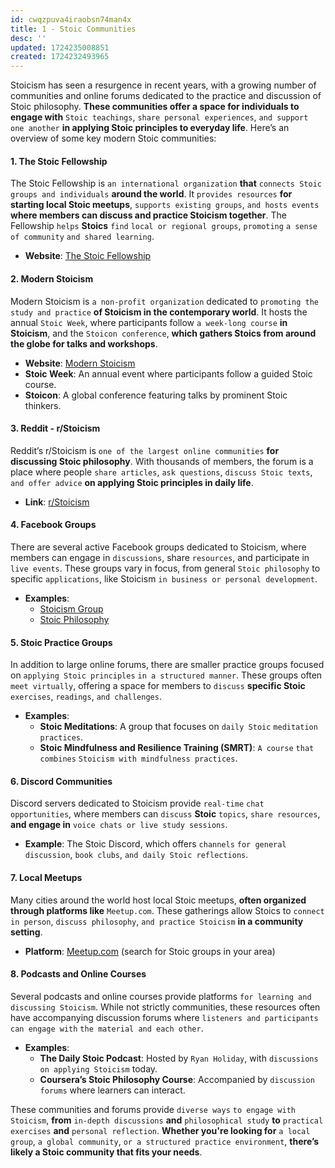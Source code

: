 ```yaml
---
id: cwqzpuva4iraobsn74man4x
title: 1 - Stoic Communities
desc: ''
updated: 1724235008851
created: 1724232493965
---
```


Stoicism has seen a resurgence in recent years, with a growing number of communities and online forums dedicated to the practice and discussion of Stoic philosophy. **These communities offer a space for individuals to engage with** `Stoic teachings`, `share personal experiences`, `and support one another` **in applying Stoic principles to everyday life**. Here’s an overview of some key modern Stoic communities:

#### **1. The Stoic Fellowship**
The Stoic Fellowship is `an international organization` **that** `connects Stoic groups and individuals` **around the world**. It `provides resources` **for starting local Stoic meetups**, `supports existing groups`, `and hosts events` **where members can discuss and practice Stoicism together**. The Fellowship `helps` **Stoics** `find` `local or regional groups`, `promoting` `a sense of community` `and shared learning`.

- **Website**: [The Stoic Fellowship](https://www.stoicfellowship.com/)

#### **2. Modern Stoicism**
Modern Stoicism is `a non-profit organization` dedicated to `promoting the study and practice` **of Stoicism in the contemporary world**. It hosts the annual `Stoic Week`, where participants follow `a week-long course` **in Stoicism**, and the `Stoicon conference`, **which gathers Stoics from around the globe for talks and workshops**.

- **Website**: [Modern Stoicism](https://modernstoicism.com/)
- **Stoic Week**: An annual event where participants follow a guided Stoic course.
- **Stoicon**: A global conference featuring talks by prominent Stoic thinkers.

#### **3. Reddit - r/Stoicism**
Reddit’s r/Stoicism is `one of the largest online communities` **for discussing Stoic philosophy**. With thousands of members, the forum is a place where people `share articles`, `ask questions`, `discuss Stoic texts`, `and offer advice` **on applying Stoic principles in daily life**.

- **Link**: [r/Stoicism](https://www.reddit.com/r/Stoicism/)

#### **4. Facebook Groups**
There are several active Facebook groups dedicated to Stoicism, where members can engage in `discussions`, share `resources`, and participate in `live events`. These groups vary in focus, from general `Stoic philosophy` to specific `applications`, like Stoicism `in business or personal development`.

- **Examples**:
  - [Stoicism Group](https://www.facebook.com/groups/StoicismGroup/)
  - [Stoic Philosophy](https://www.facebook.com/groups/stoicphilosophy/)

#### **5. Stoic Practice Groups**
In addition to large online forums, there are smaller practice groups focused on `applying Stoic principles` `in a structured manner`. These groups often `meet virtually`, offering a space for members to `discuss` **specific Stoic** `exercises`, `readings`, `and challenges`.

- **Examples**:
  - **Stoic Meditations**: A group that focuses on `daily Stoic` `meditation practices`.
  - **Stoic Mindfulness and Resilience Training (SMRT)**: `A course` `that combines` `Stoicism with mindfulness practices`.

#### **6. Discord Communities**
Discord servers dedicated to Stoicism provide `real-time` `chat opportunities`, where members can `discuss` **Stoic** `topics`, `share resources`, **and engage in** `voice chats or live study sessions`.

- **Example**: The Stoic Discord, which offers `channels` `for general discussion`, `book clubs`, `and daily Stoic reflections`.

#### **7. Local Meetups**
Many cities around the world host local Stoic meetups, **often organized through platforms like** `Meetup.com`. These gatherings allow Stoics to `connect in person`, `discuss philosophy`, `and practice Stoicism` **in a community setting**.

- **Platform**: [Meetup.com](https://www.meetup.com/) (search for Stoic groups in your area)

#### **8. Podcasts and Online Courses**
Several podcasts and online courses provide platforms `for learning and discussing Stoicism`. While not strictly communities, these resources often have accompanying discussion forums where `listeners and participants` `can engage with` `the material and each other`.

- **Examples**:
  - **The Daily Stoic Podcast**: Hosted by `Ryan Holiday`, with `discussions on applying Stoicism` today.
  - **Coursera’s Stoic Philosophy Course**: Accompanied by `discussion forums` where learners can interact.

These communities and forums provide `diverse ways` `to engage with Stoicism`, **from** `in-depth discussions` **and** `philosophical study` **to** `practical exercises` **and** `personal reflection`. **Whether you're looking for** `a local group`, `a global community`, `or a structured practice environment`, **there’s likely a Stoic community that fits your needs**.